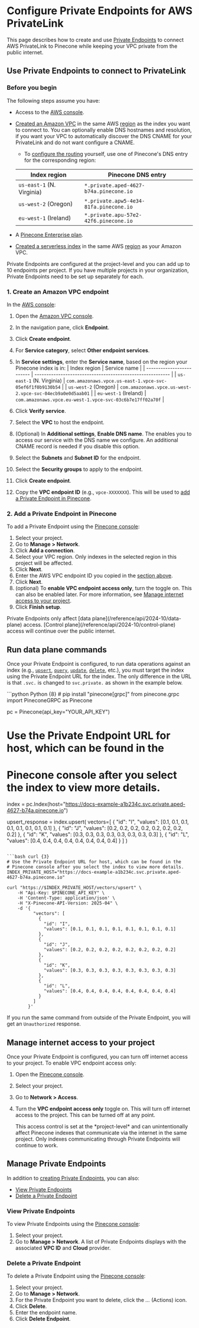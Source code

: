 # Configure Private Endpoints for AWS PrivateLink

This page describes how to create and use [Private Endpoints](/guides/production/security-overview#private-endpoints-for-aws-privatelink) to connect AWS PrivateLink to Pinecone while keeping your VPC private from the public internet.

## Use Private Endpoints to connect to PrivateLink

### Before you begin

The following steps assume you have:

* Access to the [AWS console](https://console.aws.amazon.com/console/home).

* [Created an Amazon VPC](https://docs.aws.amazon.com/vpc/latest/userguide/create-vpc.html#create-vpc-and-other-resources) in the same AWS [region](/guides/index-data/create-an-index#cloud-regions) as the index you want to connect to. You can optionally enable DNS hostnames and resolution, if you want your VPC to automatically discover the DNS CNAME for your PrivateLink and do not want configure a CNAME.

  * To [configure the routing](https://docs.aws.amazon.com/Route53/latest/DeveloperGuide/routing-to-vpc-interface-endpoint.html) yourself, use one of Pinecone's DNS entry for the corresponding region:

  | Index region              | Pinecone DNS entry                     |
  | ------------------------- | -------------------------------------- |
  | `us-east-1` (N. Virginia) | `*.private.aped-4627-b74a.pinecone.io` |
  | `us-west-2` (Oregon)      | `*.private.apw5-4e34-81fa.pinecone.io` |
  | `eu-west-1` (Ireland)     | `*.private.apu-57e2-42f6.pinecone.io`  |

* A [Pinecone Enterprise plan](https://www.pinecone.io/pricing/).

* [Created a serverless index](/guides/index-data/create-an-index#create-a-serverless-index) in the same AWS [region](/guides/index-data/create-an-index#cloud-regions) as your Amazon VPC.

<Note>
  Private Endpoints are configured at the project-level and you can add up to 10 endpoints per project. If you have multiple projects in your organization, Private Endpoints need to be set up separately for each.
</Note>

### 1. Create an Amazon VPC endpoint

In the [AWS console](https://console.aws.amazon.com/console/home):

1. Open the [Amazon VPC console](https://console.aws.amazon.com/vpc/).

2. In the navigation pane, click **Endpoint**.

3. Click **Create endpoint**.

4. For **Service category**, select **Other endpoint services**.

5. In **Service settings**, enter the **Service name**, based on the region your Pinecone index is in:
   | Index region              | Service name                                              |
   | ------------------------- | --------------------------------------------------------- |
   | `us-east-1` (N. Virginia) | `com.amazonaws.vpce.us-east-1.vpce-svc-05ef6f1f0b9130b54` |
   | `us-west-2` (Oregon)      | `com.amazonaws.vpce.us-west-2.vpce-svc-04ecb9a0e0d5aab01` |
   | `eu-west-1` (Ireland)     | `com.amazonaws.vpce.eu-west-1.vpce-svc-03c6b7e17ff02a70f` |

6. Click **Verify service**.

7. Select the **VPC** to host the endpoint.

8. (Optional) In **Additional settings**, **Enable DNS name**.
   The enables you to access our service with the DNS name we configure. An additional CNAME record is needed if you disable this option.

9. Select the **Subnets** and **Subnet ID** for the endpoint.

10. Select the **Security groups** to apply to the endpoint.

11. Click **Create endpoint**.

12. Copy the **VPC endpoint ID** (e.g., `vpce-XXXXXXX`).
    This will be used to [add a Private Endpoint in Pinecone](#2-add-a-private-endpoint-in-pinecone).

### 2. Add a Private Endpoint in Pinecone

To add a Private Endpoint using the [Pinecone console](https://app.pinecone.io/organizations/-/projects):

1. Select your project.
2. Go to **Manage > Network**.
3. Click **Add a connection**.
4. Select your VPC region.
   Only indexes in the selected region in this project will be affected.
5. Click **Next**.
6. Enter the AWS VPC endpoint ID you copied in the [section above](#create-an-amazon-vpc-endpoint).
7. Click **Next**.
8. (optional) To **enable VPC endpoint access only**, turn the toggle on.
   This can also be enabled later. For more information, see [Manage internet access to your project](#optional-manage-internet-access-to-your-project).
9. Click **Finish setup**.

<Note>
  Private Endpoints only affect [data plane](/reference/api/2024-10/data-plane) access. [Control plane](/reference/api/2024-10/control-plane) access will continue over the public internet.
</Note>

## Run data plane commands

Once your Private Endpoint is configured, to run data operations against an index (e.g., [`upsert`](/guides/index-data/upsert-data), [`query`](/guides/search/search-overview), [`update`](/guides/manage-data/update-data), [`delete`](/guides/manage-data/delete-data), etc.), you must target the index using the Private Endpoint URL for the index. The only difference in the URL is that `.svc.` is changed to `svc.private.` as shown in the example below.

<CodeGroup>
  ```python Python {8}
  # pip install "pinecone[grpc]"
  from pinecone.grpc import PineconeGRPC as Pinecone

  pc = Pinecone(api_key="YOUR_API_KEY")

  # Use the Private Endpoint URL for host, which can be found in the 
  # Pinecone console after you select the index to view more details.
  index = pc.Index(host="https://docs-example-a1b234c.svc.private.aped-4627-b74a.pinecone.io")

  upsert_response = index.upsert(
      vectors=[
          {
            "id": "I",
            "values": [0.1, 0.1, 0.1, 0.1, 0.1, 0.1, 0.1, 0.1]
          },
          {
            "id": "J", 
            "values": [0.2, 0.2, 0.2, 0.2, 0.2, 0.2, 0.2, 0.2]
          },
          {
            "id": "K", 
            "values": [0.3, 0.3, 0.3, 0.3, 0.3, 0.3, 0.3, 0.3]
          },
          {
            "id": "L", 
            "values": [0.4, 0.4, 0.4, 0.4, 0.4, 0.4, 0.4, 0.4]
          }
      ]
  )
  ```

  ```bash curl {3}
  # Use the Private Endpoint URL for host, which can be found in the 
  # Pinecone console after you select the index to view more details.
  INDEX_PRIVATE_HOST="https://docs-example-a1b234c.svc.private.aped-4627-b74a.pinecone.io"

  curl "https://$INDEX_PRIVATE_HOST/vectors/upsert" \
      -H "Api-Key: $PINECONE_API_KEY" \
      -H 'Content-Type: application/json' \
      -H "X-Pinecone-API-Version: 2025-04" \
      -d '{
            "vectors": [
              {
                "id": "I", 
                "values": [0.1, 0.1, 0.1, 0.1, 0.1, 0.1, 0.1, 0.1]
              },
              {
                "id": "J", 
                "values": [0.2, 0.2, 0.2, 0.2, 0.2, 0.2, 0.2, 0.2]
              },
              {
                "id": "K", 
                "values": [0.3, 0.3, 0.3, 0.3, 0.3, 0.3, 0.3, 0.3]
              },
              {
                "id": "L", 
                "values": [0.4, 0.4, 0.4, 0.4, 0.4, 0.4, 0.4, 0.4]
              }
            ]
          }'
  ```
</CodeGroup>

If you run the same command from outside of the Private Endpoint, you will get an `Unauthorized` response.

## Manage internet access to your project

Once your Private Endpoint is configured, you can turn off internet access to your project. To enable VPC endpoint access only:

1. Open the [Pinecone console](https://app.pinecone.io/organizations/-/projects).
2. Select your project.
3. Go to **Network > Access**.
4. Turn the **VPC endpoint access only** toggle on.
   This will turn off internet access to the project. This can be turned off at any point.

   <Warning>
     This access control is set at the *project-level* and can unintentionally affect Pinecone indexes that communicate via the internet in the same project. Only indexes communicating through Private Endpoints will continue to work.
   </Warning>

## Manage Private Endpoints

In addition to [creating Private Endpoints](#2-add-a-private-endpoint-in-pinecone), you can also:

* [View Private Endpoints](#view-private-endpoints)
* [Delete a Private Endpoint](#delete-a-private-endpoint)

### View Private Endpoints

To view Private Endpoints using the [Pinecone console](https://app.pinecone.io/organizations/-/projects):

1. Select your project.
2. Go to **Manage > Network**.
   A list of Private Endpoints displays with the associated **VPC ID** and **Cloud** provider.

### Delete a Private Endpoint

To delete a Private Endpoint using the [Pinecone console](https://app.pinecone.io/organizations/-/projects):

1. Select your project.
2. Go to **Manage > Network**.
3. For the Private Endpoint you want to delete, click the *...* (Actions) icon.
4. Click **Delete**.
5. Enter the endpoint name.
6. Click **Delete Endpoint**.
